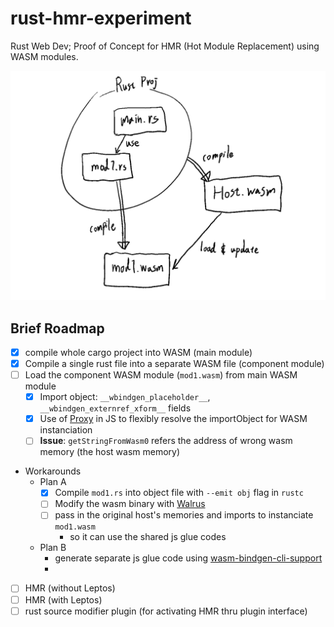 # rust-hmr-experiment

Rust Web Dev;
Proof of Concept for HMR (Hot Module Replacement) using WASM modules.

![overview](./README_MEDIA/brief_overview.png)

## Brief Roadmap

- [x] compile whole cargo project into WASM (main module)
- [x] Compile a single rust file into a separate WASM file (component module)
- [ ] Load the component WASM module (`mod1.wasm`) from main WASM module
  - [x] Import object: `__wbindgen_placeholder__`, `__wbindgen_externref_xform__` fields
  - [x] Use of [Proxy](https://developer.mozilla.org/en-US/docs/Web/JavaScript/Reference/Global_Objects/Proxy) in JS to flexibly resolve the importObject for WASM instanciation
  - [ ] **Issue**: `getStringFromWasm0` refers the address of wrong wasm memory (the host wasm memory)
- Workarounds
  - Plan A
    - [x] Compile `mod1.rs` into object file with `--emit obj` flag in `rustc`
    - [ ] Modify the wasm binary with [Walrus](https://github.com/rustwasm/walrus)
    - [ ] pass in the original host's memories and imports to instanciate `mod1.wasm`
      - so it can use the shared js glue codes
  - Plan B
    - generate separate js glue code using [wasm-bindgen-cli-support](https://docs.rs/wasm-bindgen-cli-support/latest/wasm_bindgen_cli_support/index.html)
    - 
- [ ] HMR (without Leptos)
- [ ] HMR (with Leptos)
- [ ] rust source modifier plugin (for activating HMR thru plugin interface)
